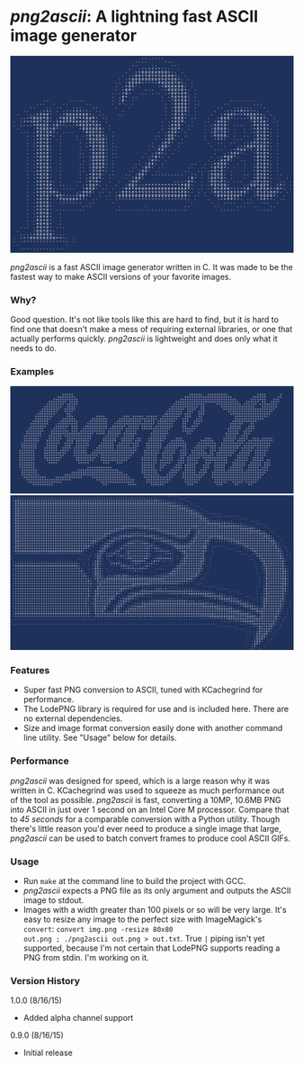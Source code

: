 # *png2ascii*: A lightning fast ASCII image generator

<img src="screenshots/title.png">

*png2ascii* is a fast ASCII image generator written in C. It was made to be the fastest way to make ASCII versions of your favorite images.

### Why?

Good question. It's not like tools like this are hard to find, but it *is* hard to find one that doesn't make a mess of requiring external libraries, or one that actually performs quickly. *png2ascii* is lightweight and does only what it needs to do.

### Examples

<img src="screenshots/cocacola.png">
<img src="screenshots/seahawks.png">

### Features

  - Super fast PNG conversion to ASCII, tuned with KCachegrind for performance.
  - The LodePNG library is required for use and is included here. There are no external dependencies.
  - Size and image format conversion easily done with another command line utility. See "Usage" below for details.
  

### Performance
*png2ascii* was designed for speed, which is a large reason why it was written in C. KCachegrind was used to squeeze as much performance out of the tool as possible. *png2ascii* is fast, converting a 10MP, 10.6MB PNG into ASCII in just over 1 second on an Intel Core M processor. Compare that to *45 seconds* for a comparable conversion with a Python utility. Though there's little reason you'd ever need to produce a single image that large, *png2ascii* can be used to batch convert frames to produce cool ASCII GIFs.

### Usage

- Run <code>make</code> at the command line to build the project with GCC.
- *png2ascii* expects a PNG file as its only argument and outputs the ASCII image to stdout.
- Images with a width greater than 100 pixels or so will be very large. It's easy to resize any image to the perfect size with ImageMagick's <code>convert</code>: <code>convert img.png -resize 80x80 out.png ; ./png2ascii out.png > out.txt</code>. True <code>|</code> piping isn't yet supported, because I'm not certain that LodePNG supports reading a PNG from stdin. I'm working on it.

### Version History

1.0.0 (8/16/15)
- Added alpha channel support

0.9.0 (8/16/15)
- Initial release